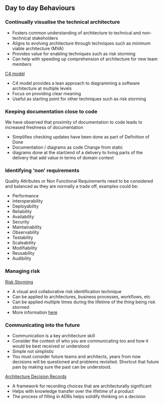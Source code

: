 ## Day to day Behaviours

### Continually visualise the technical architecture

-   Fosters common understanding of architecture to technical and non-technical stakeholders
-   Aligns to evolving architecture through techniques such as minimum viable architecture (MVA)
-   Provides value for enabling techniques such as risk storming
-   Can help with speeding up comprehension of architecture for new team members

[C4 model](https://www.google.com/url?q=https%3A%2F%2Fc4model.com%2F&sa=D&sntz=1&usg=AOvVaw37D_ZkAp1YMSvEpByhY17H)
    
-   C4 model provides a lean approach to diagramming a software architecture at multiple levels
-   Focus on providing clear meaning
-   Useful as starting point for other techniques such as risk storming

### Keeping documentation close to code
We have observed that proximity of documentation to code leads to increased freshness of documentation     

 - Simplifies checking updates have been done as part of Definition of
   Done
 - Documentation / diagrams as code Change from static
 - diagrams done at the start/end of a delivery to living parts of the  
   delivery that add value in terms of domain context

### Identifying 'non' requirements

Quality Attributes or Non Functional Requirements need to be considered and balanced as they are normally a trade off, examples could be:

 - Performance
 - Interoperability
 - Deployability
 - Reliability
 - Availability
 - Security  
 - Maintainability
 - Observability
 - Testability
 - Scaleability
 - Modifiability
 - Reusability
 - Audibility

###  Managing risk

[Risk Storming](https://www.google.com/url?q=https%3A%2F%2Friskstorming.com%2F&sa=D&sntz=1&usg=AOvVaw3BVCnFt1o6K9xYXddpDFY9)
    
-   A visual and collaborative risk identification technique
-   Can be applied to architectures, business processes, workflows, etc
-   Can be applied multiple times during the lifetime of the thing being risk stormed
-   More information [here](https://sites.google.com/madetech.com/signpost/home/software-engineering/technical-architecture/processes/risk-storming)

### Communicating into the future

-   Communication is a key architecture skill
-   Consider the context of who you are communicating too and how it would be best received or understood
-   Simple not simplistic
-   You must consider future teams and architects, years from now decisions will be questioned and problems revisited. Shortcut that future pain by making sure the past can be understood.

[Architecture Decision Records](https://www.google.com/url?q=https%3A%2F%2Fadr.github.io%2F&sa=D&sntz=1&usg=AOvVaw0F6q-5rF3DK-brst0WDqQH)
    
-   A framework for recording choices that are architecturally significant
-   Helps with knowledge transfer over the lifetime of a product
-   The process of filling in ADRs helps solidify thinking on a decision
